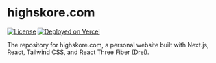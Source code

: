 # highskore.com

[![License](https://img.shields.io/badge/license-MIT-blue.svg)](LICENSE)
[![Deployed on Vercel](https://img.shields.io/badge/deployed%20on-Vercel-brightgreen)](https://highskore.vercel.app/)

The repository for highskore.com, a personal website built with Next.js, React, Tailwind CSS, and React Three Fiber (Drei).
